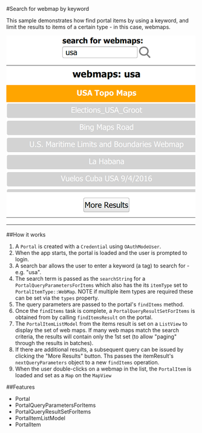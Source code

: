 #Search for webmap by keyword

This sample demonstrates how find portal items by using a keyword, and limit the results to items of a certain type - in this case, webmaps.

![](screenshot.png)

##How it works
1. A `Portal` is created with a `Credential` using `OAuthModeUser`.
2. When the app starts, the portal is loaded and the user is prompted to login.
3. A search bar allows the user to enter a keyword (a tag) to search for - e.g. "usa". 
4. The search term is passed as the `searchString` for a `PortalQueryParametersForItems` which also has the its `itemType` set to `PortalItemType::WebMap`. NOTE if multiple item types are required these can be set via the `types` property.
5. The query parameters are passed to the portal's `findItems` method.
6. Once the `findItems` task is complete, a `PortalQueryResultSetForItems` is obtained from by calling `findItemsResult` on the portal.
7. The `PortalItemListModel` from the items result is set on a `ListView` to display the set of web maps. If many web maps match the search criteria, the results will contain only the 1st set (to allow "paging" through the results in batches).
8. If there are additional results, a subsequent query can be issued by clicking the "More Results" button. Ths passes the itemResult's `nextQueryParameters` object to a new `findItems` operation.
9. When the user double-clicks on a webmap in the list, the `PortalItem` is loaded and set as a `Map` on the `MapView`

##Features
- Portal
- PortalQueryParametersForItems
- PortalQueryResultSetForItems
- PortalItemListModel
- PortalItem